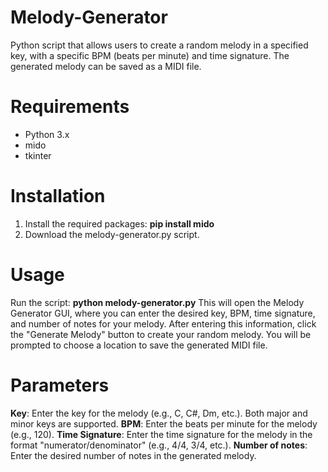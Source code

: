 # Melody-Generator
Python script that allows users to create a random melody in a specified key, with a specific BPM (beats per minute) and time signature. The generated melody can be saved as a MIDI file.

# Requirements
- Python 3.x
- mido
- tkinter

# Installation
1) Install the required packages:
**pip install mido**
2) Download the melody-generator.py script.

# Usage
Run the script:
**python melody-generator.py**
This will open the Melody Generator GUI, where you can enter the desired key, BPM, time signature, and number of notes for your melody. After entering this information, click the "Generate Melody" button to create your random melody. You will be prompted to choose a location to save the generated MIDI file.

# Parameters
**Key**: Enter the key for the melody (e.g., C, C#, Dm, etc.). Both major and minor keys are supported.
**BPM**: Enter the beats per minute for the melody (e.g., 120).
**Time Signature**: Enter the time signature for the melody in the format "numerator/denominator" (e.g., 4/4, 3/4, etc.).
**Number of notes**: Enter the desired number of notes in the generated melody.
